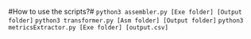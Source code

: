 #How to use the scripts?#
`python3 assembler.py [Exe folder] [Output folder]`
`python3 transformer.py [Asm folder] [Output folder]`
`python3 metricsExtractor.py [Exe folder] [output.csv]`
